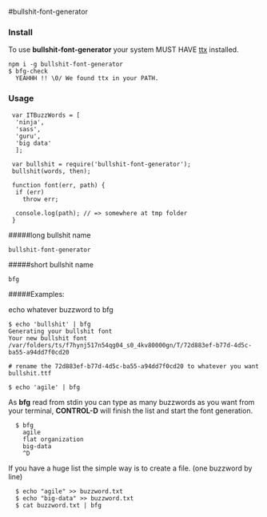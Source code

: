 #bullshit-font-generator

### Install

To use **bullshit-font-generator** your system MUST HAVE [ttx](https://github.com/behdad/fonttools/) installed.


````
npm i -g bullshit-font-generator
$ bfg-check
  YEAHHH !! \0/ We found ttx in your PATH.
````

### Usage

````
 var ITBuzzWords = [
  'ninja',
  'sass',
  'guru',
  'big data'
  ];

 var bullshit = require('bullshit-font-generator');
 bullshit(words, then);

 function font(err, path) {
  if (err)
    throw err;

  console.log(path); // => somewhere at tmp folder
 }
 ````    

#####long bullshit name
    
    bullshit-font-generator
    
#####short bullshit name

    
    bfg
    
  
#####Examples:
  
 echo whatever buzzword to bfg

 ````
$ echo 'bullshit' | bfg
 Generating your bullshit font
 Your new bullshit font /var/folders/ts/f7hynj517n54qg04_s0_4kv80000gn/T/72d883ef-b77d-4d5c-ba55-a94dd7f0cd20
 
 # rename the 72d883ef-b77d-4d5c-ba55-a94dd7f0cd20 to whatever you want bullshit.ttf
 
 ````
 
 ````
 $ echo 'agile' | bfg
 ````

As **bfg** read from stdin you can type as many buzzwords as you want from your terminal, **CONTROL-D** will finish the list and start the font generation.

````
  $ bfg
    agile
    flat organization
    big-data
    ^D
````

If you have a huge list the simple way is to create a file.
(one buzzword by line)

````
  $ echo "agile" >> buzzword.txt
  $ echo "big-data" >> buzzword.txt
  $ cat buzzword.txt | bfg

 ````





